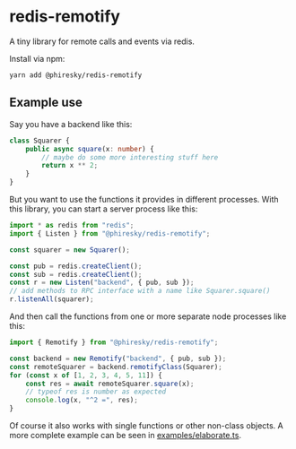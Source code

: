# redis-remotify

A tiny library for remote calls and events via redis.

Install via npm:

    yarn add @phiresky/redis-remotify

## Example use

Say you have a backend like this:

```typescript
class Squarer {
	public async square(x: number) {
		// maybe do some more interesting stuff here
		return x ** 2;
	}
}
```

But you want to use the functions it provides in different processes. With this library, you can start a server process like this:

```typescript
import * as redis from "redis";
import { Listen } from "@phiresky/redis-remotify";

const squarer = new Squarer();

const pub = redis.createClient();
const sub = redis.createClient();
const r = new Listen("backend", { pub, sub });
// add methods to RPC interface with a name like Squarer.square()
r.listenAll(squarer);
```

And then call the functions from one or more separate node processes like this:

```typescript
import { Remotify } from "@phiresky/redis-remotify";

const backend = new Remotify("backend", { pub, sub });
const remoteSquarer = backend.remotifyClass(Squarer);
for (const x of [1, 2, 3, 4, 5, 11]) {
	const res = await remoteSquarer.square(x);
	// typeof res is number as expected
	console.log(x, "^2 =", res);
}
```

Of course it also works with single functions or other non-class objects. A more complete example can be seen in [examples/elaborate.ts](examples/elaborate.ts).
